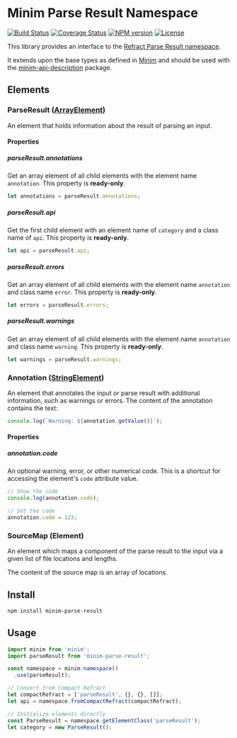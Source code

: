 # Minim Parse Result Namespace

[![Build Status](https://img.shields.io/travis/refractproject/minim-parse-result.svg)](https://travis-ci.org/refractproject/minim-parse-result) [![Coverage Status](https://img.shields.io/coveralls/refractproject/minim-parse-result.svg)](https://coveralls.io/r/refractproject/minim-parse-result) [![NPM version](https://img.shields.io/npm/v/minim-parse-result.svg)](https://www.npmjs.org/package/minim-parse-result) [![License](https://img.shields.io/npm/l/minim-parse-result.svg)](https://www.npmjs.org/package/minim-parse-result)

This library provides an interface to the [Refract Parse Result namespace](https://github.com/refractproject/refract-spec/blob/master/namespaces/parse-result-namespace.md).

It extends upon the base types as defined in [Minim](https://github.com/refractproject/minim) and should be used with the [minim-api-description](https://github.com/refractproject/minim-api-description) package.

## Elements

### ParseResult ([ArrayElement](https://github.com/refractproject/minim#arrayelement))
An element that holds information about the result of parsing an input.

#### Properties

##### parseResult.annotations
Get an array element of all child elements with the element name `annotation`. This property is **ready-only**.

```js
let annotations = parseResult.annotations;
```

##### parseResult.api
Get the first child element with an element name of `category` and a class name of `api`. This property is **ready-only**.

```js
let api = parseResult.api;
```

##### parseResult.errors
Get an array element of all child elements with the element name `annotation` and class name `error`. This property is **ready-only**.

```js
let errors = parseResult.errors;
```

##### parseResult.warnings
Get an array element of all child elements with the element name `annotation` and class name `warning`. This property is **ready-only**.

```js
let warnings = parseResult.warnings;
```

### Annotation ([StringElement](https://github.com/refractproject/minim#stringelement))
An element that annotates the input or parse result with additional information, such as warnings or errors. The content of the annotation contains the text:

```js
console.log(`Warning: ${annotation.getValue()}`);
```

#### Properties

##### annotation.code
An optional warning, error, or other numerical code. This is a shortcut for accessing the element's `code` attribute value.

```js
// Show the code
console.log(annotation.code);

// Set the code
annotation.code = 123;
```

### SourceMap (Element)
An element which maps a component of the parse result to the input via a given list of file locations and lengths.

The content of the source map is an array of locations.

## Install

```sh
npm install minim-parse-result
```

## Usage

```js
import minim from 'minim';
import parseResult from 'minim-parse-result';

const namespace = minim.namespace()
  .use(parseResult);

// Convert from Compact Refract
let compactRefract = ['parseResult', {}, {}, []];
let api = namespace.fromCompactRefract(compactRefract);

// Initialize elements directly
const ParseResult = namespace.getElementClass('parseResult');
let category = new ParseResult();
```
